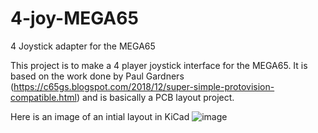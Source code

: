# 4-joy-MEGA65
4 Joystick adapter for the MEGA65

This project is to make a 4 player joystick interface for the MEGA65. It is based on the work done by Paul Gardners (https://c65gs.blogspot.com/2018/12/super-simple-protovision-compatible.html) and is basically a PCB layout project.

Here is an image of an intial layout in KiCad
![image](https://user-images.githubusercontent.com/36135907/218368669-c00fc9ca-9d44-4261-90cd-822588227c36.png)
